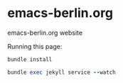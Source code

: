 emacs-berlin.org
================

emacs-berlin.org website

Running this page:

```ruby
bundle install

bundle exec jekyll service --watch
```
